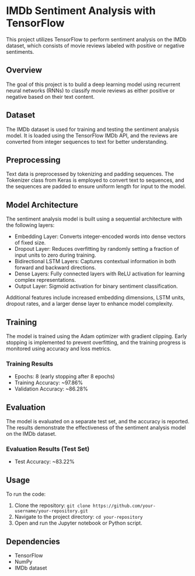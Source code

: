 # IMDb Sentiment Analysis with TensorFlow

This project utilizes TensorFlow to perform sentiment analysis on the IMDb dataset, which consists of movie reviews labeled with positive or negative sentiments.

## Overview

The goal of this project is to build a deep learning model using recurrent neural networks (RNNs) to classify movie reviews as either positive or negative based on their text content.

## Dataset

The IMDb dataset is used for training and testing the sentiment analysis model. It is loaded using the TensorFlow IMDb API, and the reviews are converted from integer sequences to text for better understanding.

## Preprocessing

Text data is preprocessed by tokenizing and padding sequences. The Tokenizer class from Keras is employed to convert text to sequences, and the sequences are padded to ensure uniform length for input to the model.

## Model Architecture

The sentiment analysis model is built using a sequential architecture with the following layers:

- Embedding Layer: Converts integer-encoded words into dense vectors of fixed size.
- Dropout Layer: Reduces overfitting by randomly setting a fraction of input units to zero during training.
- Bidirectional LSTM Layers: Captures contextual information in both forward and backward directions.
- Dense Layers: Fully connected layers with ReLU activation for learning complex representations.
- Output Layer: Sigmoid activation for binary sentiment classification.

Additional features include increased embedding dimensions, LSTM units, dropout rates, and a larger dense layer to enhance model complexity.

## Training

The model is trained using the Adam optimizer with gradient clipping. Early stopping is implemented to prevent overfitting, and the training progress is monitored using accuracy and loss metrics.

### Training Results

- Epochs: 8 (early stopping after 8 epochs)
- Training Accuracy: ~97.86%
- Validation Accuracy: ~86.28%

## Evaluation

The model is evaluated on a separate test set, and the accuracy is reported. The results demonstrate the effectiveness of the sentiment analysis model on the IMDb dataset.

### Evaluation Results (Test Set)

- Test Accuracy: ~83.22%

## Usage

To run the code:

1. Clone the repository: `git clone https://github.com/your-username/your-repository.git`
2. Navigate to the project directory: `cd your-repository`
3. Open and run the Jupyter notebook or Python script.

## Dependencies

- TensorFlow
- NumPy
- IMDb dataset
